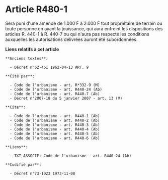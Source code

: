 # Article R480-1

Sera puni d'une amende de 1.000 F à 2.000 F tout propriétaire de terrain ou toute personne en ayant la jouissance, qui aura
enfreint les dispositions des articles R. 440-1 à R. 440-7 ou qui n'aura pas respecté les conditions auxquelles les
autorisations délivrées auront été subordonnées.

**Liens relatifs à cet article**

	**Anciens textes**:

	  - Décret n°62-461 1962-04-13 ART. 9

	**Cité par**:

	  - Code de l'urbanisme - art. R*332-9 (M)
	  - Code de l'urbanisme - art. R440-24 (Ab)
	  - Code de l'urbanisme - art. R440-7 (Ab)
	  - Décret n°2007-18 du 5 janvier 2007 - art. 13 (V)

	**Cite**:

	  - Code de l'urbanisme - art. R440-1 (Ab)
	  - Code de l'urbanisme - art. R440-2 (Ab)
	  - Code de l'urbanisme - art. R440-3 (Ab)
	  - Code de l'urbanisme - art. R440-4 (Ab)
	  - Code de l'urbanisme - art. R440-5 (Ab)
	  - Code de l'urbanisme - art. R440-6 (Ab)

	**Liens**:

	  - TXT_ASSOCIE: Code de l'urbanisme - art. R440-24 (Ab)

	**Codifié par**:

	  - Décret n°73-1023 1973-11-08
